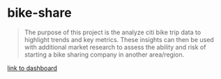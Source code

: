# bike-share

> The purpose of this project is the analyze citi bike trip data to highlight trends and key metrics. These insights can then be used with additional market research to assess the ability and risk of starting a bike sharing company in another area/region.

[link to dashboard](https://public.tableau.com/app/profile/mohamed.el.gazzar/viz/Book1_16382146198870/NYCCitiBike)

